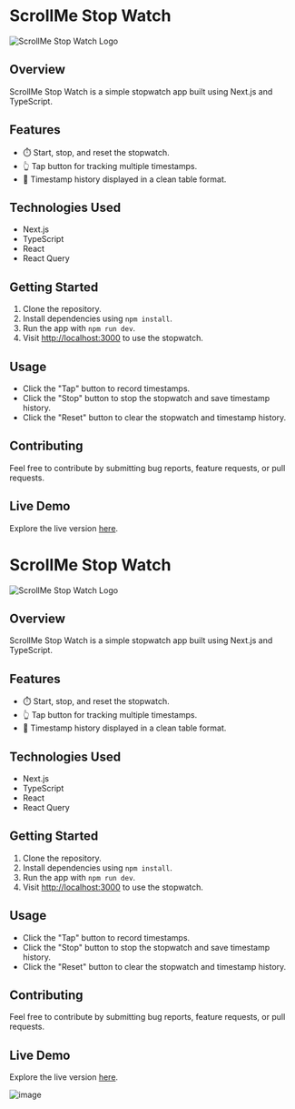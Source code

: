 # ScrollMe Stop Watch

![ScrollMe Stop Watch Logo](https://quinx.scrollme.online/)

## Overview

ScrollMe Stop Watch is a simple stopwatch app built using Next.js and TypeScript.

## Features

- ⏱️ Start, stop, and reset the stopwatch.
- 👆 Tap button for tracking multiple timestamps.
- 📅 Timestamp history displayed in a clean table format.

## Technologies Used

- Next.js
- TypeScript
- React
- React Query

## Getting Started

1. Clone the repository.
2. Install dependencies using `npm install`.
3. Run the app with `npm run dev`.
4. Visit [http://localhost:3000](http://localhost:3000) to use the stopwatch.

## Usage

- Click the "Tap" button to record timestamps.
- Click the "Stop" button to stop the stopwatch and save timestamp history.
- Click the "Reset" button to clear the stopwatch and timestamp history.

## Contributing

Feel free to contribute by submitting bug reports, feature requests, or pull requests.

## Live Demo

Explore the live version [here](https://quinx.scrollme.online/).
# ScrollMe Stop Watch

![ScrollMe Stop Watch Logo](https://quinx.scrollme.online/)

## Overview

ScrollMe Stop Watch is a simple stopwatch app built using Next.js and TypeScript.

## Features

- ⏱️ Start, stop, and reset the stopwatch.
- 👆 Tap button for tracking multiple timestamps.
- 📅 Timestamp history displayed in a clean table format.

## Technologies Used

- Next.js
- TypeScript
- React
- React Query

## Getting Started

1. Clone the repository.
2. Install dependencies using `npm install`.
3. Run the app with `npm run dev`.
4. Visit [http://localhost:3000](http://localhost:3000) to use the stopwatch.

## Usage

- Click the "Tap" button to record timestamps.
- Click the "Stop" button to stop the stopwatch and save timestamp history.
- Click the "Reset" button to clear the stopwatch and timestamp history.

## Contributing

Feel free to contribute by submitting bug reports, feature requests, or pull requests.

## Live Demo

Explore the live version [here](https://quinx.scrollme.online/).

![image](https://github.com/saurabhbakolia/quinx-stopwatch-app/assets/78996216/9811fb7c-0420-4719-b769-a2df8d0e19ed)

